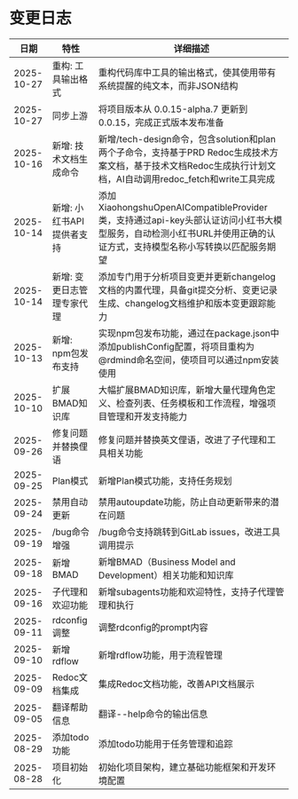 # 变更日志

| 日期       | 特性                       | 详细描述                                                                                                                                                          |
| ---------- | -------------------------- | ----------------------------------------------------------------------------------------------------------------------------------------------------------------- |
| 2025-10-27 | 重构: 工具输出格式         | 重构代码库中工具的输出格式，使其使用带有系统提醒的纯文本，而非JSON结构                                                                                            |
| 2025-10-27 | 同步上游                   | 将项目版本从 0.0.15-alpha.7 更新到 0.0.15，完成正式版本发布准备                                                                                                   |
| 2025-10-16 | 新增: 技术文档生成命令     | 新增/tech-design命令，包含solution和plan两个子命令，支持基于PRD Redoc生成技术方案文档，基于技术文档Redoc生成执行计划文档，AI自动调用redoc_fetch和write工具完成    |
| 2025-10-14 | 新增: 小红书API提供者支持  | 添加XiaohongshuOpenAICompatibleProvider类，支持通过api-key头部认证访问小红书大模型服务，自动检测小红书URL并使用正确的认证方式，支持模型名称小写转换以匹配服务期望 |
| 2025-10-14 | 新增: 变更日志管理专家代理 | 添加专门用于分析项目变更并更新changelog文档的内置代理，具备git提交分析、变更记录生成、changelog文档维护和版本变更跟踪能力                                         |
| 2025-10-13 | 新增: npm包发布支持        | 实现npm包发布功能，通过在package.json中添加publishConfig配置，将项目重构为@rdmind命名空间，使项目可以通过npm安装使用                                              |
| 2025-10-10 | 扩展BMAD知识库             | 大幅扩展BMAD知识库，新增大量代理角色定义、检查列表、任务模板和工作流程，增强项目管理和开发支持能力                                                                |
| 2025-09-26 | 修复问题并替换俚语         | 修复问题并替换英文俚语，改进了子代理和工具相关功能                                                                                                                |
| 2025-09-25 | Plan模式                   | 新增Plan模式功能，支持任务规划                                                                                                                                    |
| 2025-09-24 | 禁用自动更新               | 禁用autoupdate功能，防止自动更新带来的潜在问题                                                                                                                    |
| 2025-09-19 | /bug命令增强               | /bug命令支持跳转到GitLab issues，改进工具调用提示                                                                                                                 |
| 2025-09-18 | 新增BMAD                   | 新增BMAD（Business Model and Development）相关功能和知识库                                                                                                        |
| 2025-09-16 | 子代理和欢迎功能           | 新增subagents功能和欢迎特性，支持子代理管理和执行                                                                                                                 |
| 2025-09-11 | rdconfig调整               | 调整rdconfig的prompt内容                                                                                                                                          |
| 2025-09-10 | 新增rdflow                 | 新增rdflow功能，用于流程管理                                                                                                                                      |
| 2025-09-09 | Redoc文档集成              | 集成Redoc文档功能，改善API文档展示                                                                                                                                |
| 2025-09-05 | 翻译帮助信息               | 翻译--help命令的输出信息                                                                                                                                          |
| 2025-08-29 | 添加todo功能               | 添加todo功能用于任务管理和追踪                                                                                                                                    |
| 2025-08-28 | 项目初始化                 | 初始化项目架构，建立基础功能框架和开发环境配置                                                                                                                    |
